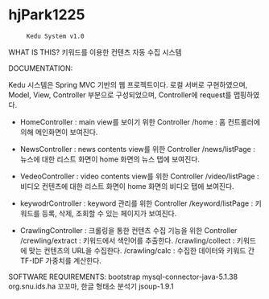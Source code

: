 # hjPark1225

         Kedu System v1.0

WHAT IS THIS?
   키워드를 이용한 컨텐츠 자동 수집 시스템
  
DOCUMENTATION:
   
   Kedu 시스템은 Spring MVC 기반의 웹 프로젝트이다.
로컬 서버로 구현하였으며, Model, View, Controller 부분으로 구성되었으며, Controller에 request를 맵핑하였다.

- HomeController : main view를 보이기 위한 Controller
/home : 홈 컨트롤러에 의해 메인화면이 보여진다. 

* NewsController : news contents view를 위한 Controller
/news/listPage  : 뉴스에 대한 리스트 화면이 home 화면의 뉴스 탭에 보여진다.

* VedeoController : video contents view를 위한 Controller
/video/listPage : 비디오 컨텐츠에 대한 리스트 화면이 home 화면의 비디오 탭에 보여진다.

* keywodrController : keyword 관리를 위한 Controller
/keyword/listPage : 키워드를 등록, 삭제, 조회할 수 있는 페이지가 보여진다.

* CrawlingController : 크롤링을 통한 컨텐츠 수집 기능을 위한 Controller
/crewling/extract : 키워드에서 색인어를 추출한다.
/crawling/collect : 키워드에 맞는 컨텐츠의 URL을 수집한다.
/crawling/calc : 수집한 데이터와 키워드 간 TF-IDF 가중치를 계산한다.


SOFTWARE REQUIREMENTS:
   bootstrap
   mysql-connector-java-5.1.38
   org.snu.ids.ha 꼬꼬마, 한글 형태소 분석기
   jsoup-1.9.1
